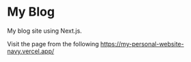 # My Blog

My blog site using Next.js.

Visit the page from the following 
https://my-personal-website-navy.vercel.app/
